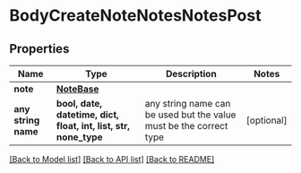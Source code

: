 # BodyCreateNoteNotesNotesPost


## Properties
Name | Type | Description | Notes
------------ | ------------- | ------------- | -------------
**note** | [**NoteBase**](NoteBase.md) |  | 
**any string name** | **bool, date, datetime, dict, float, int, list, str, none_type** | any string name can be used but the value must be the correct type | [optional]

[[Back to Model list]](../README.md#documentation-for-models) [[Back to API list]](../README.md#documentation-for-api-endpoints) [[Back to README]](../README.md)


